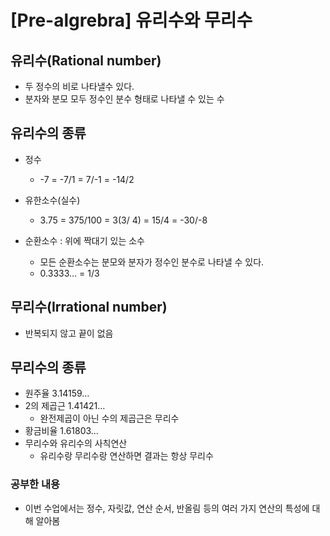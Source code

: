 # [Pre-algrebra] 유리수와 무리수

## 유리수(Rational number)
- 두 정수의 비로 나타낼수 있다.
- 분자와 분모 모두 정수인 분수 형태로 나타낼 수 있는 수

## 유리수의 종류
- 정수
  - -7 = -7/1 = 7/-1 = -14/2 

- 유한소수(실수)
  - 3.75 = 375/100 = 3(3/ 4) = 15/4 = -30/-8

- 순환소수 : 위에 짝대기 있는 소수
  - 모든 순환소수는 분모와 분자가 정수인 분수로 나타낼 수 있다. 
  - 0.3333… = 1/3 

## 무리수(Irrational number)
- 반복되지 않고 끝이 없음

## 무리수의 종류
- 원주율 3.14159…
- 2의 제곱근 1.41421…
  - 완전제곱이 아닌 수의 제곱근은 무리수
- 황금비율 1.61803…
- 무리수와 유리수의 사칙연산
  - 유리수랑 무리수랑 연산하면 결과는 항상 무리수

### 공부한 내용
- 이번 수업에서는 정수, 자릿값, 연산 순서, 반올림 등의 여러 가지 연산의 특성에 대해 알아봄
